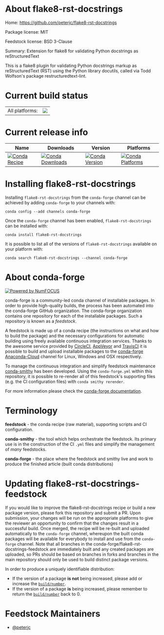 About flake8-rst-docstrings
===========================

Home: https://github.com/peterjc/flake8-rst-docstrings

Package license: MIT

Feedstock license: BSD 3-Clause

Summary: Extension for flake8 for validating Python docstrings as reStructuredText

This is a flake8 plugin for validating Python docstrings markup as reStructuredText
(RST) using the Python library docutils, called via Todd Wolfson's package
restructuredtext-lint.


Current build status
====================


<table><tr><td>All platforms:</td>
    <td>
      <a href="https://dev.azure.com/conda-forge/feedstock-builds/_build/latest?definitionId=6863&branchName=master">
        <img src="https://dev.azure.com/conda-forge/feedstock-builds/_apis/build/status/flake8-rst-docstrings-feedstock?branchName=master">
      </a>
    </td>
  </tr>
</table>

Current release info
====================

| Name | Downloads | Version | Platforms |
| --- | --- | --- | --- |
| [![Conda Recipe](https://img.shields.io/badge/recipe-flake8--rst--docstrings-green.svg)](https://anaconda.org/conda-forge/flake8-rst-docstrings) | [![Conda Downloads](https://img.shields.io/conda/dn/conda-forge/flake8-rst-docstrings.svg)](https://anaconda.org/conda-forge/flake8-rst-docstrings) | [![Conda Version](https://img.shields.io/conda/vn/conda-forge/flake8-rst-docstrings.svg)](https://anaconda.org/conda-forge/flake8-rst-docstrings) | [![Conda Platforms](https://img.shields.io/conda/pn/conda-forge/flake8-rst-docstrings.svg)](https://anaconda.org/conda-forge/flake8-rst-docstrings) |

Installing flake8-rst-docstrings
================================

Installing `flake8-rst-docstrings` from the `conda-forge` channel can be achieved by adding `conda-forge` to your channels with:

```
conda config --add channels conda-forge
```

Once the `conda-forge` channel has been enabled, `flake8-rst-docstrings` can be installed with:

```
conda install flake8-rst-docstrings
```

It is possible to list all of the versions of `flake8-rst-docstrings` available on your platform with:

```
conda search flake8-rst-docstrings --channel conda-forge
```


About conda-forge
=================

[![Powered by NumFOCUS](https://img.shields.io/badge/powered%20by-NumFOCUS-orange.svg?style=flat&colorA=E1523D&colorB=007D8A)](http://numfocus.org)

conda-forge is a community-led conda channel of installable packages.
In order to provide high-quality builds, the process has been automated into the
conda-forge GitHub organization. The conda-forge organization contains one repository
for each of the installable packages. Such a repository is known as a *feedstock*.

A feedstock is made up of a conda recipe (the instructions on what and how to build
the package) and the necessary configurations for automatic building using freely
available continuous integration services. Thanks to the awesome service provided by
[CircleCI](https://circleci.com/), [AppVeyor](https://www.appveyor.com/)
and [TravisCI](https://travis-ci.org/) it is possible to build and upload installable
packages to the [conda-forge](https://anaconda.org/conda-forge)
[Anaconda-Cloud](https://anaconda.org/) channel for Linux, Windows and OSX respectively.

To manage the continuous integration and simplify feedstock maintenance
[conda-smithy](https://github.com/conda-forge/conda-smithy) has been developed.
Using the ``conda-forge.yml`` within this repository, it is possible to re-render all of
this feedstock's supporting files (e.g. the CI configuration files) with ``conda smithy rerender``.

For more information please check the [conda-forge documentation](https://conda-forge.org/docs/).

Terminology
===========

**feedstock** - the conda recipe (raw material), supporting scripts and CI configuration.

**conda-smithy** - the tool which helps orchestrate the feedstock.
                   Its primary use is in the construction of the CI ``.yml`` files
                   and simplify the management of *many* feedstocks.

**conda-forge** - the place where the feedstock and smithy live and work to
                  produce the finished article (built conda distributions)


Updating flake8-rst-docstrings-feedstock
========================================

If you would like to improve the flake8-rst-docstrings recipe or build a new
package version, please fork this repository and submit a PR. Upon submission,
your changes will be run on the appropriate platforms to give the reviewer an
opportunity to confirm that the changes result in a successful build. Once
merged, the recipe will be re-built and uploaded automatically to the
`conda-forge` channel, whereupon the built conda packages will be available for
everybody to install and use from the `conda-forge` channel.
Note that all branches in the conda-forge/flake8-rst-docstrings-feedstock are
immediately built and any created packages are uploaded, so PRs should be based
on branches in forks and branches in the main repository should only be used to
build distinct package versions.

In order to produce a uniquely identifiable distribution:
 * If the version of a package **is not** being increased, please add or increase
   the [``build/number``](https://conda.io/docs/user-guide/tasks/build-packages/define-metadata.html#build-number-and-string).
 * If the version of a package **is** being increased, please remember to return
   the [``build/number``](https://conda.io/docs/user-guide/tasks/build-packages/define-metadata.html#build-number-and-string)
   back to 0.

Feedstock Maintainers
=====================

* [@peterjc](https://github.com/peterjc/)

